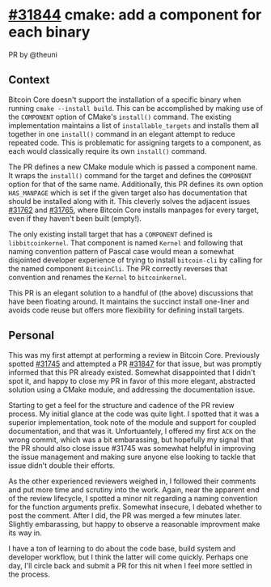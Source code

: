 # [#31844](https://github.com/bitcoin/bitcoin/pull/31844) cmake: add a component for each binary

PR by @theuni

## Context

Bitcoin Core doesn't support the installation of a specific binary when running `cmake --install build`. This can be accomplished by making use of the `COMPONENT` option of CMake's `install()` command. The existing implementation maintains a list of `installable_targets` and installs them all together in one `install()` command in an elegant attempt to reduce repeated code. This is problematic for assigning targets to a component, as each would classically require its own `install()` command.

The PR defines a new CMake module which is passed a component name. It wraps the `install()` command for the target and defines the `COMPONENT` option for that of the same name. Additionally, this PR defines its own option `HAS_MANPAGE` which is set if the given target also has documentation that should be installed along with it. This cleverly solves the adjacent issues [#31762](https://github.com/bitcoin/bitcoin/issues/31762) and [#31765](https://github.com/bitcoin/bitcoin/pull/31765), where Bitcoin Core installs manpages for every target, even if they haven't been built (empty!).

The only existing install target that has a `COMPONENT` defined is `libbitcoinkernel`. That component is named `Kernel` and following that naming convention pattern of Pascal case would mean a somewhat disjointed developer experience of trying to install `bitcoin-cli` by calling for the named component `BitcoinCli`. The PR correctly reverses that convention and renames the `Kernel` to `bitcoinkernel`.

This PR is an elegant solution to a handful of (the above) discussions that have been floating around. It maintains the succinct install one-liner and avoids code reuse but offers more flexibility for defining install targets.

## Personal

This was my first attempt at performing a review in Bitcoin Core. Previously spotted [#31745](https://github.com/bitcoin/bitcoin/issues/31745) and attempted a PR [#31847](https://github.com/bitcoin/bitcoin/pull/31847) for that issue, but was promptly informed that this PR already existed. Somewhat disappointed that I didn't spot it, and happy to close my PR in favor of this more elegant, abstracted solution using a CMake module, and addressing the documentation issue.

Starting to get a feel for the structure and cadence of the PR review process. My initial glance at the code was quite light. I spotted that it was a superior implementation, took note of the module and support for coupled documentation, and that was it. Unfortuantely, I offered  my first `ACK` on the wrong commit, which was a bit embarassing, but hopefully my signal that the PR should also close issue #31745 was somewhat helpful in improving the issue management and making sure anyone else looking to tackle that issue didn't double their efforts.

As the other experienced reviewers weighed in, I followed their comments and put more time and scrutiny into the work. Again, near the apparent end of the review lifecycle, I spotted a minor nit regarding a naming convention for the function arguments prefix. Somewhat insecure, I debated whether to post the comment. After I did, the PR was merged a few minutes later. Slightly embarassing, but happy to observe a reasonable improvment make its way in.

I have a ton of learning to do about the code base, build system and developer workflow, but I think the latter will come quickly. Perhaps one day, I'll circle back and submit a PR for this nit when I feel more settled in the process.
